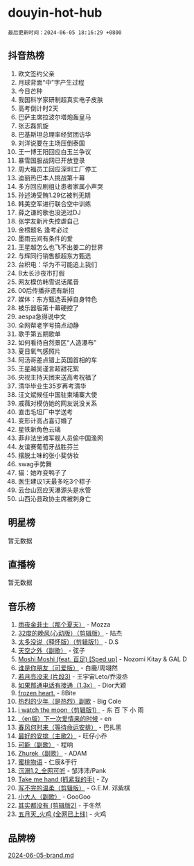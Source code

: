 # douyin-hot-hub

`最后更新时间：2024-06-05 18:16:29 +0800`

## 抖音热榜

1. 欧文签约父亲
1. 月球背面“中”字产生过程
1. 今日芒种
1. 我国科学家研制超真实电子皮肤
1. 高考倒计时2天
1. 巴萨主席拉波尔塔炮轰皇马
1. 张志磊凯旋
1. 巴基斯坦总理率经贸团访华
1. 刘洋说要在主场压倒泰国
1. 王一博王阳回应白玉兰争议
1. 暴雪国服战网已开放登录
1. 周大福员工回应深圳工厂停工
1. 迪丽热巴本人挑战第十幕
1. 多方回应剧组让患者家属小声哭
1. 孙述涛受贿1.29亿被判无期
1. 韩美空军进行联合空中训练
1. 薛之谦的歌也没逃过DJ
1. 张学友新片失控虐自己
1. 金榜题名 逢考必过
1. 墨雨云间有条件的爱
1. 王星越怎么也飞不出姜二的世界
1. 与辉同行销售额超东方甄选
1. 台积电：华为不可能追上我们
1. B太长沙夜市打假
1. 网友模仿韩雪说话尾音
1. 00后传播非遗有新招
1. 媒体：东方甄选丢掉自身特色
1. 被乐器版第十幕硬控了
1. aespa急得说中文
1. 全网帮老字号搞点动静
1. 歌手第五期歌单
1. 如何看待自然景区“人造瀑布”
1. 夏日氧气感照片
1. 阿汤哥差点错上英国首相的车
1. 王星越吴谨言超甜花絮
1. 央视主持天团来送高考祝福了
1. 清华毕业生35岁再考清华
1. 汪文斌候任中国驻柬埔寨大使
1. 戚薇对模仿她的网友说没关系
1. 直击毛坦厂中学送考
1. 变形计高占喜订婚了
1. 星铁新角色云璃
1. 菲非法坐滩军舰人员偷中国渔网
1. 友谊赛葡萄牙战胜芬兰
1. 摆脱土味的张小斐仿妆
1. swag手势舞
1. 猫：她咋变鸭子了
1. 医生建议1天最多吃3个粽子
1. 云台山回应天瀑源头是水管
1. 山西沁县政协主席被刺身亡

## 明星榜

暂无数据

## 直播榜

暂无数据

## 音乐榜

1. [雨夜金菲士（那个夏天）](https://sf6-cdn-tos.douyinstatic.com/obj/tos-cn-ve-2774/osPmPLDWQBBE2Z6bftCgYwkFaF4pEYEneXaZQs) - Mozza
1. [32度的晚风(心动版）（剪辑版）](https://sf5-hl-cdn-tos.douyinstatic.com/obj/tos-cn-ve-2774/owNyabsyWdzUulxhoJfK8IBXgp0UMQAHpvGh2B) - 陆杰
1. [太多没说（释怀版）（剪辑版1）](https://sf5-hl-cdn-tos.douyinstatic.com/obj/tos-cn-ve-2774/oEbKIiDC0BA8CJOQHYA6aeCVYeHgckHdntZSDj) - D.S
1. [天空之外（副歌）](https://sf5-hl-cdn-tos.douyinstatic.com/obj/tos-cn-ve-2774/oAYn0BTp8jS8iSyZSHMUWAikyvAWI1c7aiJTr) - 弦子
1. [Moshi Moshi (feat. 百足) [Sped up]](https://sf3-cdn-tos.douyinstatic.com/obj/tos-cn-ve-2774/ocCPFQcXJLeroaIdQLIGAoeeYM3OAUYGDguHXz) - Nozomi Kitay & GAL D
1. [谁是你朋友（可爱版）](https://sf5-hl-cdn-tos.douyinstatic.com/obj/tos-cn-ve-2774/owKjggBwGZexYCjVAIeEFURf1LJTjMDaK6AzKN) - 白鹿/周翊然
1. [若月亮没来 (片段3)](https://sf6-cdn-tos.douyinstatic.com/obj/tos-cn-ve-2774/okfyEUsGW1B1ovJi5JiN9IjvAT2lMwA054GoEB) - 王宇宙Leto/乔浚丞
1. [如果那通电话有接通（1.3x）](https://sf5-hl-cdn-tos.douyinstatic.com/obj/tos-cn-ve-2774/ocJeJKhUhAJG8EYZiEFfGFAPkD3beMQ5mwDv1e) - Dior大颖
1. [frozen heart.](https://sf5-hl-cdn-tos.douyinstatic.com/obj/tos-cn-ve-2774/oIIWJfyjIACZA9zQMtnJ6hQQhFC4vhCupoRBsO) - 8Bite
1. [热烈的少年（是热烈）副歌](https://sf3-cdn-tos.douyinstatic.com/obj/tos-cn-ve-2774/owVNI0CLDAUMtSz6TEYvfFBFL4UDFFhLfgK8fa) - Big Cole
1. [i watch the moon（剪辑版1）](https://sf5-hl-cdn-tos.douyinstatic.com/obj/tos-cn-ve-2774/o0I9mSChzHZANMJIEBfkCQzzg6N5WAcVtqft9P) - 东 百 下 小 雨
1. [（en版）下一次爱情来的时候](https://sf3-cdn-tos.douyinstatic.com/obj/tos-cn-ve-2774/owZIscFWHUMFAbrAisiax4ioKVNAKH9jYvbBk) - en
1. [春风何时来（等待命运安排）](https://sf3-cdn-tos.douyinstatic.com/obj/tos-cn-ve-2774/oICBNbD3gelMfB4WgiD1KI2jQtXZE2FgHLwtsl) - 巴扎黑
1. [最好的安排（主歌2）](https://sf5-hl-cdn-tos.douyinstatic.com/obj/tos-cn-ve-2774/oMMZX1DuHpMwgoDztBmZswgQnbCeeANZxBHkFY) - 旺仔小乔
1. [可能（副歌）](https://sf5-hl-cdn-tos.douyinstatic.com/obj/tos-cn-ve-2774/cde1731888894259b333569393c2fb51) - 程响
1. [Zhurek（副歌）](https://sf5-hl-cdn-tos.douyinstatic.com/obj/tos-cn-ve-2774/ooQm8FBZQDlf0btEYgVpCcSCQfrdJGBEKZYBGS) - ADAM
1. [蜜桃物语](https://sf3-cdn-tos.douyinstatic.com/obj/tos-cn-ve-2774/oIhOSCZtIACtYU4XQkngiW9kCBfVD1Fz9IYeqL) - 仁辰&于行
1. [沉溺1.2_全网可听](https://sf5-hl-cdn-tos.douyinstatic.com/obj/tos-cn-ve-2774/ok2QoiBqsWAX9McZmWiI9gAB0EzwD4Xj6yfmtH) - 邹沛沛/Pank
1. [Take me hand (抓紧我的手)](https://sf5-hl-cdn-tos.douyinstatic.com/obj/tos-cn-ve-2774/os8GB2fDQQmJZTmtomg0gHX5fBACiEgcFgEKYg) - Zy
1. [写不完的温柔（剪辑版）](https://sf5-hl-cdn-tos.douyinstatic.com/obj/tos-cn-ve-2774/oYBzzZQJ233GfwkemJJffAIWgeIYrjZfWhHTcG) - G.E.M. 邓紫棋
1. [小大人（副歌）](https://sf3-cdn-tos.douyinstatic.com/obj/tos-cn-ve-2774/oIhaDwehWhLFsVIG7QIICLLazDNGJAGg5geeb4) - GooGoo
1. [其实都没有 (剪辑版2)](https://sf6-cdn-tos.douyinstatic.com/obj/tos-cn-ve-2774/oEBNQenHZtBhxYjGgUDQk0BCHTigQafgFlbQ7k) - 于冬然
1. [五月天_火鸡 (全网已上线)](https://sf5-hl-cdn-tos.douyinstatic.com/obj/tos-cn-ve-2774/oEtOMSQZstjlJ4nfBEgeqN29IbWjkmDBrFtF2C) - 火鸡

## 品牌榜

[2024-06-05-brand.md](2024-06-05-brand.md)
